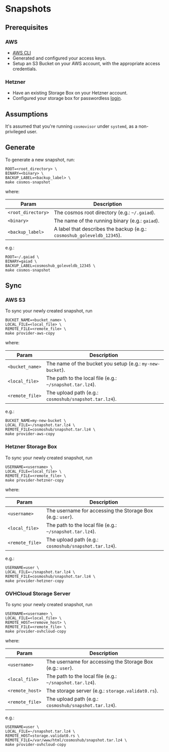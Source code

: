 # Snapshots

## Prerequisites

### AWS

* [AWS CLI](https://aws.amazon.com/cli/)
* Generated and configured your access keys.
* Setup an S3 Bucket on your AWS account, with the appropriate access credentials.

### Hetzner

* Have an existing Storage Box on your Hetzner account.
* Configured your storage box for passwordless [login](https://docs.hetzner.com/robot/storage-box/access/access-ssh-rsync-borg/).

## Assumptions

It's assumed that you're running `cosmovisor` under `systemd`, as a non-privileged user.

## Generate

To generate a new snapshot, run:

```console
ROOT=<root_directory> \
BINARY=<binary> \
BACKUP_LABEL=<backup_label> \
make cosmos-snapshot
```

where:

| Param              | Description                                                                         |
|--------------------|-------------------------------------------------------------------------------------|
| `<root_directory>` | The cosmos root directory (e.g.: `~/.gaiad`).                                       |
| `<binary>`         | The name of the running binary (e.g.: `gaiad`).                                     |
| `<backup_label>`   | A label that describes the backup (e.g.: `cosmoshub_goleveldb_12345`). |

e.g.:

```console
ROOT=~/.gaiad \
BINARY=gaiad \
BACKUP_LABEL=cosmoshub_goleveldb_12345 \
make cosmos-snapshot
```

## Sync

### AWS S3

To sync your newly created snapshot, run

```console
BUCKET_NAME=<bucket_name> \
LOCAL_FILE=<local_file> \
REMOTE_FILE=<remote_file> \
make provider-aws-copy
```

where:

|Param|Description|
|-----|-----------|
|`<bucket_name>`|The name of the bucket you setup (e.g.: `my-new-bucket`).|
|`<local_file>`|The path to the local file (e.g.: `~/snapshot.tar.lz4`).|
|`<remote_file>`|The upload path (e.g.: `cosmoshub/snapshot.tar.lz4`).|

e.g.:

```console
BUCKET_NAME=my-new-bucket \
LOCAL_FILE=~/snapshot.tar.lz4 \
REMOTE_FILE=cosmoshub/snapshot.tar.lz4 \
make provider-aws-copy
```

### Hetzner Storage Box

To sync your newly created snapshot, run

```console
USERNAME=<username> \
LOCAL_FILE=<local_file> \
REMOTE_FILE=<remote_file> \
make provider-hetzner-copy
```

where:

|Param|Description|
|-----|-----------|
|`<username>`|The username for accessing the Storage Box (e.g.: `user`).|
|`<local_file>`|The path to the local file (e.g.: `~/snapshot.tar.lz4`).|
|`<remote_file>`|The upload path (e.g.: `cosmoshub/snapshot.tar.lz4`).|

e.g.:

```console
USERNAME=user \
LOCAL_FILE=~/snapshot.tar.lz4 \
REMOTE_FILE=cosmoshub/snapshot.tar.lz4 \
make provider-hetzner-copy
```

### OVHCloud Storage Server

To sync your newly created snapshot, run

```console
USERNAME=<username> \
LOCAL_FILE=<local_file> \
REMOTE_HOST=<remove_host> \
REMOTE_FILE=<remote_file> \
make provider-ovhcloud-copy
```

where:

|Param| Description                                                |
|-----|------------------------------------------------------------|
|`<username>`| The username for accessing the Storage Box (e.g.: `user`). |
|`<local_file>`| The path to the local file (e.g.: `~/snapshot.tar.lz4`).   |
|`<remote_host>`| The storage server (e.g.: `storage.validat0.rs`).          |
|`<remote_file>`| The upload path (e.g.: `cosmoshub/snapshot.tar.lz4`).      |

e.g.:

```console
USERNAME=user \
LOCAL_FILE=~/snapshot.tar.lz4 \
REMOTE_HOST=storage.validat0.rs \
REMOTE_FILE=/var/www/html/cosmoshub/snapshot.tar.lz4 \
make provider-ovhcloud-copy
```
